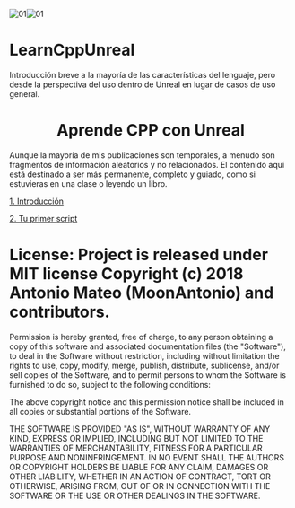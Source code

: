 ![01](https://img.shields.io/badge/Unreal%20Engine-4.20-blue.svg)![01](https://img.shields.io/badge/Visual%20Studio-2017-cc66ff.svg)

# LearnCppUnreal
Introducción breve a la mayoría de las características del lenguaje, pero desde la perspectiva del uso dentro de Unreal en lugar de casos de uso general.

<center><h1>Aprende CPP con Unreal</h1></center>

Aunque la mayoría de mis publicaciones son temporales, a menudo son fragmentos de información aleatorios y no relacionados. El contenido aquí está destinado a ser más permanente, completo y guiado, como si estuvieras en una clase o leyendo un libro.

[1. Introducción][2]

[2. Tu primer script][3]

# License: Project is released under MIT license Copyright (c) 2018 Antonio Mateo (MoonAntonio) and contributors.

Permission is hereby granted, free of charge, to any person obtaining a copy of this software and associated documentation files (the "Software"), to deal in the Software without restriction, including without limitation the rights to use, copy, modify, merge, publish, distribute, sublicense, and/or sell copies of the Software, and to permit persons to whom the Software is furnished to do so, subject to the following conditions:

The above copyright notice and this permission notice shall be included in all copies or substantial portions of the Software.

THE SOFTWARE IS PROVIDED "AS IS", WITHOUT WARRANTY OF ANY KIND, EXPRESS OR IMPLIED, INCLUDING BUT NOT LIMITED TO THE WARRANTIES OF MERCHANTABILITY, FITNESS FOR A PARTICULAR PURPOSE AND NONINFRINGEMENT. IN NO EVENT SHALL THE AUTHORS OR COPYRIGHT HOLDERS BE LIABLE FOR ANY CLAIM, DAMAGES OR OTHER LIABILITY, WHETHER IN AN ACTION OF CONTRACT, TORT OR OTHERWISE, ARISING FROM, OUT OF OR IN CONNECTION WITH THE SOFTWARE OR THE USE OR OTHER DEALINGS IN THE SOFTWARE.

[2]: http://bit.ly/2NxeF6P
[3]: http://bit.ly/2Q96dZr